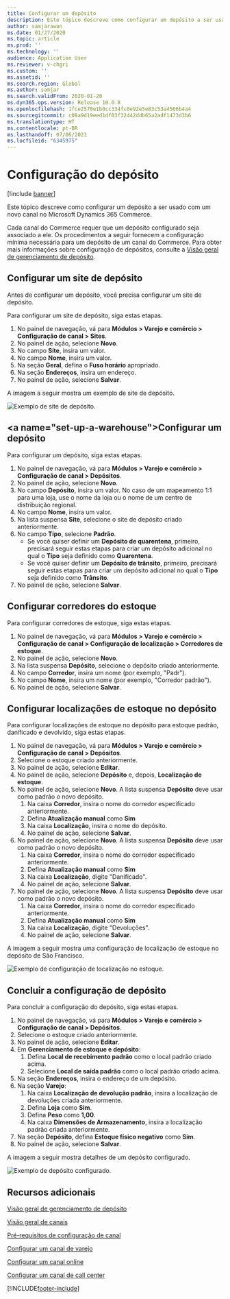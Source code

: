 ```yaml
---
title: Configurar um depósito
description: Este tópico descreve como configurar um depósito a ser usado com um novo canal no Microsoft Dynamics 365 Commerce.
author: samjarawan
ms.date: 01/27/2020
ms.topic: article
ms.prod: ''
ms.technology: ''
audience: Application User
ms.reviewer: v-chgri
ms.custom: ''
ms.assetid: ''
ms.search.region: Global
ms.author: samjar
ms.search.validFrom: 2020-01-20
ms.dyn365.ops.version: Release 10.0.8
ms.openlocfilehash: 1fce2570e1b0cc334fc0e92e5e83c53a4566b4a4
ms.sourcegitcommit: c08a9d19eed1df03f32442ddb65a2adf1473d3b6
ms.translationtype: HT
ms.contentlocale: pt-BR
ms.lasthandoff: 07/06/2021
ms.locfileid: "6345975"
---
```

# <a name="warehouse-set-up"></a>Configuração do depósito

[!include [banner](includes/banner.md)]

Este tópico descreve como configurar um depósito a ser usado com um novo canal no Microsoft Dynamics 365 Commerce.

Cada canal do Commerce requer que um depósito configurado seja associado a ele. Os procedimentos a seguir fornecem a configuração mínima necessária para um depósito de um canal do Commerce. Para obter mais informações sobre configuração de depósitos, consulte a [Visão geral de gerenciamento de depósito](../supply-chain/warehousing/warehouse-management-overview.md?toc=/dynamics365/commerce/toc.json).

## <a name="configure-a-warehouse-site"></a>Configurar um site de depósito

Antes de configurar um depósito, você precisa configurar um site de depósito.

Para configurar um site de depósito, siga estas etapas.

1. No painel de navegação, vá para **Módulos \> Varejo e comércio \> Configuração de canal \> Sites**.
1. No painel de ação, selecione **Novo**.
1. No campo **Site**, insira um valor.
1. No campo **Nome**, insira um valor.
1. Na seção **Geral**, defina o **Fuso horário** apropriado.
1. Na seção **Endereços**, insira um endereço.
1. No painel de ação, selecione **Salvar**.

A imagem a seguir mostra um exemplo de site de depósito.

![Exemplo de site de depósito.](media/warehouse-site.png)

## <a name="set-up-a-warehouse&quot;></a>Configurar um depósito

Para configurar um depósito, siga estas etapas.

1. No painel de navegação, vá para **Módulos \> Varejo e comércio \> Configuração de canal \> Depósitos**.
1. No painel de ação, selecione **Novo**.
1. No campo **Depósito**, insira um valor.  No caso de um mapeamento 1:1 para uma loja, use o nome da loja ou o nome de um centro de distribuição regional.
1. No campo **Nome**, insira um valor.
1. Na lista suspensa **Site**, selecione o site de depósito criado anteriormente.
1. No campo **Tipo**, selecione **Padrão**.
    - Se você quiser definir um **Depósito de quarentena**, primeiro, precisará seguir estas etapas para criar um depósito adicional no qual o **Tipo** seja definido como **Quarentena**.
    - Se você quiser definir um **Depósito de trânsito**, primeiro, precisará seguir estas etapas para criar um depósito adicional no qual o **Tipo** seja definido como **Trânsito**.
1. No painel de ação, selecione **Salvar**.

## <a name=&quot;set-up-inventory-aisles&quot;></a>Configurar corredores do estoque

Para configurar corredores de estoque, siga estas etapas.

1. No painel de navegação, vá para **Módulos \> Varejo e comércio \> Configuração de canal \> Configuração de localização \> Corredores de estoque**.
1. No painel de ação, selecione **Novo**.
1. Na lista suspensa **Depósito**, selecione o depósito criado anteriormente.
1. No campo **Corredor**, insira um nome (por exemplo, &quot;Padr").
1. No campo **Nome**, insira um nome (por exemplo, "Corredor padrão").
1. No painel de ação, selecione **Salvar**.

## <a name="set-up-warehouse-inventory-locations"></a>Configurar localizações de estoque no depósito

Para configurar localizações de estoque no depósito para estoque padrão, danificado e devolvido, siga estas etapas.

1. No painel de navegação, vá para **Módulos \> Varejo e comércio \> Configuração de canal \> Depósitos**.
1. Selecione o estoque criado anteriormente.
1. No painel de ação, selecione **Editar**.
1. No painel de ação, selecione **Depósito** e, depois, **Localização de estoque**.
1. No painel de ação, selecione **Novo**. A lista suspensa **Depósito** deve usar como padrão o novo depósito.
    1. Na caixa **Corredor**, insira o nome do corredor especificado anteriormente. 
    1. Defina **Atualização manual** como **Sim**
    1. Na caixa **Localização**, insira o nome do depósito.
    1. No painel de ação, selecione **Salvar**.
 1. No painel de ação, selecione **Novo**.  A lista suspensa **Depósito** deve usar como padrão o novo depósito.
    1. Na caixa **Corredor**, insira o nome do corredor especificado anteriormente.  
    1. Defina **Atualização manual** como **Sim**
    1. Na caixa **Localização**, digite "Danificado".
    1. No painel de ação, selecione **Salvar**.
 1. No painel de ação, selecione **Novo**.  A lista suspensa **Depósito** deve usar como padrão o novo depósito.
    1. Na caixa **Corredor**, insira o nome do corredor especificado anteriormente. 
    1. Defina **Atualização manual** como **Sim**
    1. Na caixa **Localização**, digite "Devoluções".
    1. No painel de ação, selecione **Salvar**.
    
A imagem a seguir mostra uma configuração de localização de estoque no depósito de São Francisco.

![Exemplo de configuração de localização no estoque.](media/warehouse-inventory-locations.png)
    
## <a name="complete-warehouse-setup"></a>Concluir a configuração de depósito

Para concluir a configuração do depósito, siga estas etapas.

1. No painel de navegação, vá para **Módulos \> Varejo e comércio \> Configuração de canal \> Depósitos**.
1. Selecione o estoque criado anteriormente.
1. No painel de ação, selecione **Editar**.
1. Em **Gerenciamento de estoque e depósito**:
    1. Defina **Local de recebimento padrão** como o local padrão criado acima.
    1. Selecione **Local de saída padrão** como o local padrão criado acima.
1. Na seção **Endereços**, insira o endereço de um depósito.
1. Na seção **Varejo**: 
    1. Na caixa **Localização de devolução padrão**, insira a localização de devoluções criada anteriormente.
    1. Defina **Loja** como **Sim**.
    1. Defina **Peso** como **1,00**. 
    1. Na caixa **Dimensões de Armazenamento**, insira a localização padrão criada anteriormente.
1. Na seção **Depósito**, defina **Estoque físico negativo** como **Sim**.
1. No painel de ação, selecione **Salvar**.

A imagem a seguir mostra detalhes de um depósito configurado.

![Exemplo de depósito configurado.](media/warehouse-sample.png)

## <a name="additional-resources"></a>Recursos adicionais

[Visão geral de gerenciamento de depósito](../supply-chain/warehousing/warehouse-management-overview.md?toc=/dynamics365/commerce/toc.json)

[Visão geral de canais](channels-overview.md)

[Pré-requisitos de configuração de canal](channels-prerequisites.md)

[Configurar um canal de varejo](channel-setup-retail.md)
    
[Configurar um canal online](channel-setup-online.md)

[Configurar um canal de call center](channel-setup-callcenter.md)







[!INCLUDE[footer-include](../includes/footer-banner.md)]
